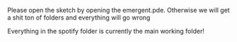 Please open the sketch by opening the emergent.pde. 
Otherwise we will get a shit ton of folders and everything will go wrong

Everything in the spotify folder is currently the main working folder!

